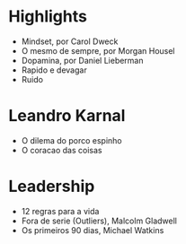 # Highlights
- Mindset, por Carol Dweck
- O mesmo de sempre, por Morgan Housel
- Dopamina, por Daniel Lieberman 
- Rapido e devagar
- Ruido

# Leandro Karnal
- O dilema do porco espinho
- O coracao das coisas

# Leadership
- 12 regras para a vida
- Fora de serie (Outliers), Malcolm Gladwell
- Os primeiros 90 dias, Michael Watkins
